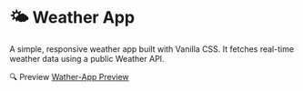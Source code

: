 # 🌤️ Weather App
A simple, responsive weather app built with Vanilla CSS.
It fetches real-time weather data using a public Weather API.

🔍 Preview
[Wather-App Preview](public/WeatherApp.png)
